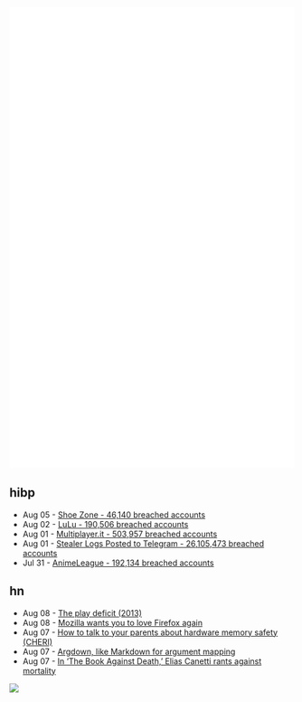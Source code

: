 ![Metrics](https://raw.githubusercontent.com/phixion/phixion/master/metrics.svg)

## hibp

<!--
for https://github.com/phixion/phixion/blob/main/.github/workflows/feeds.yml
-->
<!--START_SECTION:haveibeenpwnd-->
- Aug 05 - [Shoe Zone - 46,140 breached accounts](https://haveibeenpwned.com/PwnedWebsites#ShoeZone)
- Aug 02 - [LuLu - 190,506 breached accounts](https://haveibeenpwned.com/PwnedWebsites#LuLu)
- Aug 01 - [Multiplayer.it - 503,957 breached accounts](https://haveibeenpwned.com/PwnedWebsites#MultiplayerIt)
- Aug 01 - [Stealer Logs Posted to Telegram - 26,105,473 breached accounts](https://haveibeenpwned.com/PwnedWebsites#TelegramStealerLogs)
- Jul 31 - [AnimeLeague - 192,134 breached accounts](https://haveibeenpwned.com/PwnedWebsites#AnimeLeague)
<!--END_SECTION:haveibeenpwnd-->

## hn

<!--
for https://github.com/phixion/phixion/blob/main/.github/workflows/feeds.yml
-->
<!--START_SECTION:hn-->
- Aug 08 - [The play deficit (2013)](https://aeon.co/essays/children-today-are-suffering-a-severe-deficit-of-play)
- Aug 08 - [Mozilla wants you to love Firefox again](https://www.fastcompany.com/91167564/mozilla-wants-you-to-love-firefox-again)
- Aug 07 - [How to talk to your parents about hardware memory safety (CHERI)](https://cheriot.org/cheri/2024/08/06/how-to-talk-about-CHERI.html)
- Aug 07 - [Argdown, like Markdown for argument mapping](https://argdown.org/)
- Aug 07 - [In ‘The Book Against Death,’ Elias Canetti rants against mortality](https://www.washingtonpost.com/books/2024/08/02/book-against-death-elias-canetti-review/)
<!--END_SECTION:hn-->

<!--
for https://yhype.me
-->
![](https://hit.yhype.me/github/profile?user_id=13013670)
